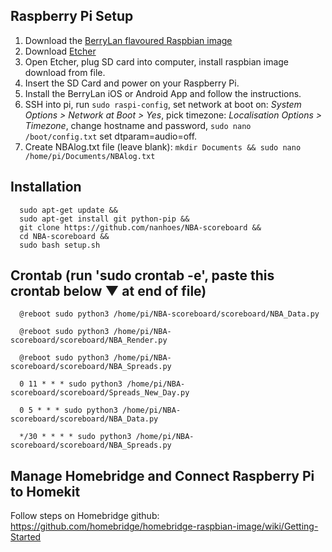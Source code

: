 ## Raspberry Pi Setup
1. Download the [BerryLan flavoured Raspbian image](https://downloads.nymea.io/images/berrylan/)
2. Download [Etcher](https://www.balena.io/etcher/)
3. Open Etcher, plug SD card into computer, install raspbian image download from file.
4. Insert the SD Card and power on your Raspberry Pi.
5. Install the BerryLan iOS or Android App and follow the instructions.
6. SSH into pi, run `sudo raspi-config`, set network at boot on: *System Options > Network at Boot > Yes*, pick timezone: *Localisation Options > Timezone*, change hostname and password, `sudo nano /boot/config.txt` set dtparam=audio=off.
7. Create NBAlog.txt file (leave blank): `mkdir Documents && sudo nano /home/pi/Documents/NBAlog.txt`

## Installation
      sudo apt-get update &&
      sudo apt-get install git python-pip &&
      git clone https://github.com/nanhoes/NBA-scoreboard &&
      cd NBA-scoreboard &&
      sudo bash setup.sh
           
## Crontab (run 'sudo crontab -e', paste this crontab below ▼ at end of file)
      @reboot sudo python3 /home/pi/NBA-scoreboard/scoreboard/NBA_Data.py

      @reboot sudo python3 /home/pi/NBA-scoreboard/scoreboard/NBA_Render.py

      @reboot sudo python3 /home/pi/NBA-scoreboard/scoreboard/NBA_Spreads.py

      0 11 * * * sudo python3 /home/pi/NBA-scoreboard/scoreboard/Spreads_New_Day.py

      0 5 * * * sudo python3 /home/pi/NBA-scoreboard/scoreboard/NBA_Data.py

      */30 * * * * sudo python3 /home/pi/NBA-scoreboard/scoreboard/NBA_Spreads.py
      
      
## Manage Homebridge and Connect Raspberry Pi to Homekit
Follow steps on Homebridge github: https://github.com/homebridge/homebridge-raspbian-image/wiki/Getting-Started
